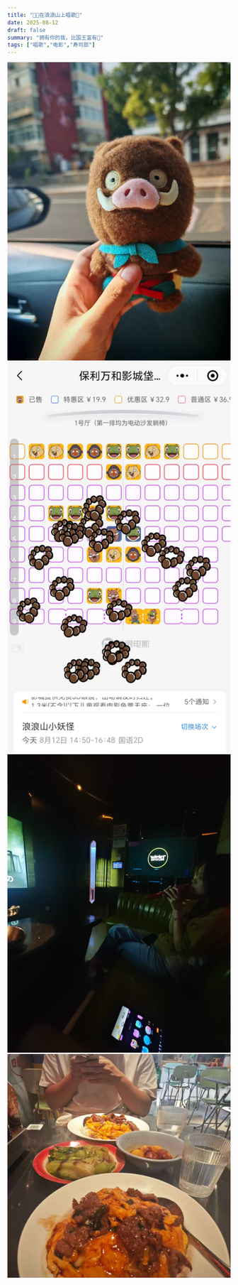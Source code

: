 ```yaml
---
title: "🍱🥚在浪浪山上唱歌🎤"
date: 2025-08-12
draft: false
summary: "拥有你的我，比国王富有🥰"
tags: ["唱歌","电影","寿司郎"]
---
```


![](./1.jpg)
![](./2.jpg)
![](./3.jpg)
![](./4.jpg)




